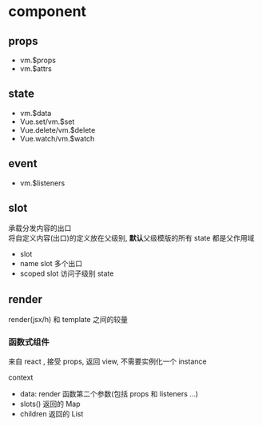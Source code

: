 # component

## props

- vm.$props
- vm.$attrs

## state

- vm.$data
- Vue.set/vm.$set
- Vue.delete/vm.$delete
- Vue.watch/vm.$watch

## event

- vm.$listeners

## slot

承载分发内容的出口  
将自定义内容(出口)的定义放在父级别, **默认**父级模版的所有 state 都是父作用域

- slot
- name slot 多个出口
- scoped slot 访问子级别 state

## render

render(jsx/h) 和 template 之间的较量

### 函数式组件

来自 react , 接受 props, 返回 view, 不需要实例化一个 instance

context

- data: render 函数第二个参数(包括 props 和 listeners ...)
- slots() 返回的 Map
- children 返回的 List